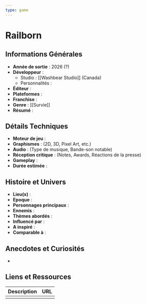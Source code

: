 ```yaml
---
type: game
---
```


# Railborn

## Informations Générales

- **Année de sortie** : 2026 (?)
- **Développeur** : 
	- Studio : [[Washbear Studio]] (Canada)
	- Personnalités : 
- **Éditeur** : 
- **Plateformes** : 
- **Franchise** : 
- **Genre** : [[Survie]]
- **Résumé** : 

## Détails Techniques
- **Moteur de jeu** : 
- **Graphismes** : (2D, 3D, Pixel Art, etc.)
- **Audio** : (Type de musique, Bande-son notable)
- **Réception critique** : (Notes, Awards, Réactions de la presse)
- **Gameplay** :
- **Durée estimée** : 

## Histoire et Univers
- **Lieu(x)** : 
- **Epoque** : 
- **Personnages principaux** : 
- **Ennemis** :
- **Thèmes abordés** : 
- **Influencé par** :
- **A inspiré** : 
- **Comparable à** :
## Anecdotes et Curiosités
- 
## Liens et Ressources

| Description | URL |
| ----------- | --- |
|             |     |
